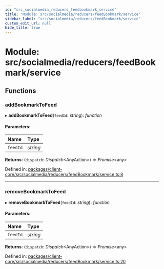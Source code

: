 ```yaml
---
id: "src_socialmedia_reducers_feedbookmark_service"
title: "Module: src/socialmedia/reducers/feedBookmark/service"
sidebar_label: "src/socialmedia/reducers/feedBookmark/service"
custom_edit_url: null
hide_title: true
---
```


# Module: src/socialmedia/reducers/feedBookmark/service

## Functions

### addBookmarkToFeed

▸ **addBookmarkToFeed**(`feedId`: *string*): *function*

#### Parameters:

Name | Type |
:------ | :------ |
`feedId` | *string* |

**Returns:** (`dispatch`: *Dispatch*<AnyAction\>) => *Promise*<any\>

Defined in: [packages/client-core/src/socialmedia/reducers/feedBookmark/service.ts:8](https://github.com/xr3ngine/xr3ngine/blob/77d12cea0/packages/client-core/src/socialmedia/reducers/feedBookmark/service.ts#L8)

___

### removeBookmarkToFeed

▸ **removeBookmarkToFeed**(`feedId`: *string*): *function*

#### Parameters:

Name | Type |
:------ | :------ |
`feedId` | *string* |

**Returns:** (`dispatch`: *Dispatch*<AnyAction\>) => *Promise*<any\>

Defined in: [packages/client-core/src/socialmedia/reducers/feedBookmark/service.ts:20](https://github.com/xr3ngine/xr3ngine/blob/77d12cea0/packages/client-core/src/socialmedia/reducers/feedBookmark/service.ts#L20)
